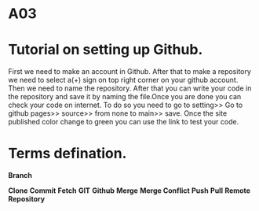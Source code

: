 # A03
<!DOCTYPE html>
<html>
<head>
	<title>Test page</title>
</head>
<body>
    <h1>Tutorial on setting up Github.</h1>
  <p>First we need to make an account in Github. After that to make a repository we need to select a(+) sign on top right corner on your github account.
  Then we need to name the repository. After that you can write your code in the repository and save it by naming the file.Once you are done you can check your code on internet. To do so you need to go to setting>> Go to github pages>> source>> from none to main>> save. Once the site published color change to green you can use the link to test your code.
  </p>
   <h1>Terms defination.</h1>
	<p>
<b>Branch</b>
		
<b>Clone</b>
<b>Commit</b>
<b>Fetch</b>
<b>GIT</b>
<b>Github</b>
<b>Merge</b>
<b>Merge Conflict</b>
<b>Push</b>
<b>Pull</b>
<b>Remote</b>
<b>Repository</b>
	</p>

    
</body>
</html>
